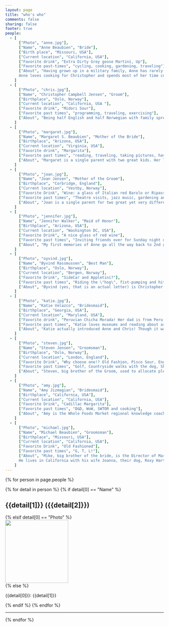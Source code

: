 ```yaml
---
layout: page
title: "who's who"
comments: false
sharing: false
footer: true
people: 
  - [
      ["Photo", "anne.jpg"], 
      ["Name", "Anne Beaubien", "Bride"], 
      ["Birth place", "Missouri, USA"],
      ["Current location", "California, USA"],
      ["Favorite drink", "Extra Dirty Grey goose Martini, Up"],
      ["Favorite past-times", "cycling, cooking, gardening, traveling"],
      ["About", "Having grown up in a military family, Anne has rarely spent more than 2 years in the same place. Fortunately she loves to travel, and was lucky enough to find herself a foreigner who shares the same passion.
	  Anne loves cooking for Christopher and spends most of her time coming up with new recipes for her website WaffleHearts.com, which are of course taste tested by Christopher. With a green thumb and a favorable climate, the dishes are always full of healthy, home-grown ingredients."]
    ]
  - [
      ["Photo", "chris.jpg"], 
      ["Name", "Christopher Campbell Jensen", "Groom"],
      ["Birthplace", "Oslo, Norway"],
      ["Current location", "California, USA "],
      ["Favorite drink", "Midori Sour"],
      ["Favorite past times", "programming, traveling, exercising"],
      ["About", "Being half English and half Norwegian with family spread across the two countries involved a lot of travelling back and forth for Christopher. Therefore it surprised no one that as soon as he reached adulthood he spent the next ten years seeing different parts of the world. Currently Christopher is really enjoying the sunny California coast while working at Apple Inc, helping to develop all of those very secret devices. You know you have one."]
	]
  - [
      ["Photo", "margaret.jpg"], 
      ["Name", "Margaret S. Beaubien", "Mother of the Bride"],
      ["Birthplace", "Arizona, USA"],
      ["Current location", "Virginia, USA"],
      ["Favorite drink", "Margarita"],
      ["Favorite past times", "reading, traveling, taking pictures, having tea with her daughter (Anne)"],
      ["About", "Margaret is a single parent with two great kids. Her love of caring for others lead her to a career in nursing where she eventually joined the Navy Nurse Corps. After becoming a captain, Margaret moved on to serve as the Chief Medical Information Officer and quite recently became the first Naval Officer and nurse to serve as the Deputy Chief Information Officer for the Military Health System. Margaret has never been to Italy, and cannot wait to experience the beautiful Italian countryside with her old and new family."]
	]
  - [
      ["Photo", "joan.jpg"], 
      ["Name", "Joan Jensen", "Mother of the Groom"],
      ["Birthplace", "Corbridge, England"],
      ["Current location", "Vestby, Norway"],
      ["Favorite Drink", "Wine: a glass of Italian red Barolo or Ripasso and on lazy, warm summer days rosé from Provence or a glass of sparkling"],
      ["Favorite past times", "Theatre visits, jazz music, gardening and should be golf BUT at the moment the golf bag is collecting dust."],
      ["About", "Joan is a single parent for two great yet very different brothers, and loves visiting them in their respective countries, in London and California. She currently works for VPS, the only central Securities Depository in Norway, involved in business development primarily in international data exchange standards used worldwide. Perks of her job include frequent flyer miles and relaxing at the company's French apartment."]
	]
  - [
      ["Photo", "jennifer.jpg"], 
      ["Name", "Jennifer Walker", "Maid of Honor"],
      ["Birthplace", "Arizona, USA"],
      ["Current location", "Washington DC, USA"],
      ["Favorite Drink", "A nice glass of red wine"],
      ["Favorite past times", "Inviting friends over for Sunday night dinners, traveling, hanging out with family, and most recently picking up golf"],
      ["About", "My first memories of Anne go all the way back to 2nd grade when we were in Brownies--her mom was our Brownie Troop Leader.  Over the years, she has been my pen pal, my partner in crime, my best friend, and the sister I've always wanted. My favorite childhood memories of Anne are visiting her in California over the summer when we were in high school and driving around in her old mustang convertible; bedazzling t-shirts with iron on prints and tacky glue at Anne's grandma's house; and swimming in my back yard late at night with bowls of frozen grapes floating around the pool..."]
	]
  - [
      ["Photo", "oyvind.jpg"], 
      ["Name", "Øyvind Rassmussen", "Best Man"],
      ["Birthplace", "Oslo, Norway"],
      ["Current location", "Bergen, Norway"],
      ["Favorite Drink", "SideCar and Appletini?"],
      ["Favorite past times", "Riding the \"hog\", fist-pumping and hitting the gym"],
      ["About", "Øyvind (yes, that is an actual letter) is Christopher's oldest proper friend, and was a proper partner in crime during those younger, unruly teenage years. He lives in Bergen with his girlfriend Linn and their most recent addition to the household, the dog Luna. Øyvind works as a logistics coordinator where he makes sure the Norwegian oil companies and platforms get their construction supplies. While not jetsetting around the country with work, Øyvind goes for rides on his proper motorbike nicknamed the Millenium Falcon or walks in the mountains with the two L's."]
	]
  - [
      ["Photo", "katie.jpg"], 
      ["Name", "Katie Velazco", "Bridesmaid"],
      ["Birthplace", "Georgia, USA"],
      ["Current location", "Maryland, USA"],
      ["Favorite drink", "Peruvian Chicha Morada! Her dad is from Peru (though never taught her Spanish and only took her to the country once when she was 12) so drinking this spiced fruit juice made from dried purple corn is about the extent of her 1/2 heritage"],
      ["Favorite past times", "Katie loves museums and reading about archaeology. She also enjoys being outdoors, taking walks, buying tech gadgets (and everything else) off Amazon, and playing RPGs while her girlfriend cheers her on and eats popcorn"],
      ["About", "Katie actually introduced Anne and Chris! Though it was technically really an online dorm forum & a beautiful thing you might have heard of called an iPhone that brought them together"]
	]
  - [
      ["Photo", "steven.jpg"], 
      ["Name", "Steven Jensen", "Groomsman"],
      ["Birthplace", "Oslo, Norway"],
      ["Current location", "London, England"],
      ["Favorite Drink", "Why choose one!? Old Fashion, Pisco Sour, English bitter, Bordeaux reds…the list is endless!"],
      ["Favorite past times", "Golf, Countryside walks with the dog, Skiing, Seeing the world"],
      ["About", "Steven, big brother of the Groom, used to allocate plenty time to provide his little brother daily teasing sessions when they were younger. However in recent years, he has replaced teasing with telephone calls across the Atlantic asking Christopher for urgent help with his Apple gadgets! Steven shares a flat in Notting Hill with his girlfriend Aislinn and their dog Asterix. He has been living and working as a banker in London since 2005."]
	]
  - [
      ["Photo", "amy.jpg"], 
      ["Name", "Amy Jizmagian", "Bridesmaid"],
      ["Birthplace", "California, USA"],
      ["Current location", "California, USA"],
      ["Favorite Drink", "Cadillac Margarita"],
      ["Favorite past times", "D&D, WoW, SWTOR and cooking"],
      ["About", "Amy is the Whole Foods Market regional knowledge coach for the northern Californian reagion, which means she gets to spend all day around food, whether it's teaching, cooking, eating or shopping she loves healthy foods. If she is not in the kitchen, you can find her on Pinterest. She lives in California with her husband Greg and their dog Sally. The Jizmagian pack likes long walks on the beach and watching the sunset over the Pacfic ocean."]
	]
  - [
      ["Photo", "michael.jpg"], 
      ["Name", "Michael Beaubien", "Groomsman"],
      ["Birthplace", "Missouri, USA"],
      ["Current location", "California, USA"],
      ["Favorite Drink", "Old Fashioned"],
      ["Favorite past times", "G, T, L!"],
      ["About", "Mike, big brother of the bride, is the Director of Marketing for the San Jose State Athletics department. Mike is lucky enough to have a job where he gets to watch sports all day, which happens to be one of his favorite past times. 
	  He lives in California with his wife Joanna, their dog, Roxy Hart Queen of the Dessert, (yes, that is her legal name) and their cat, Alley. One of their favorite spots in California is the Napa Valley with all its fantastic wineries, and they look forward to the chance to compare them to the Buranco wines."]
	]
---
```

{% for person in page.people %}
<div class="who">
	{% for detail in person %}
		{% if detail[0] == "Name" %}
			<h2>{{detail[1]}} ({{detail[2]}})</h2>			
		{% elsif detail[0] == "Photo" %}
			<div class="picture">
				<img src="../images/{{detail[1]}}" height="200px" width="200px"/>
			</div>
		{% else %}			
			<p>
				<span class="category">{{detail[0]}}: </span>{{detail[1]}}
			</p>
		{% endif %}
	{% endfor %}
</div>
<hr/>
{% endfor %}